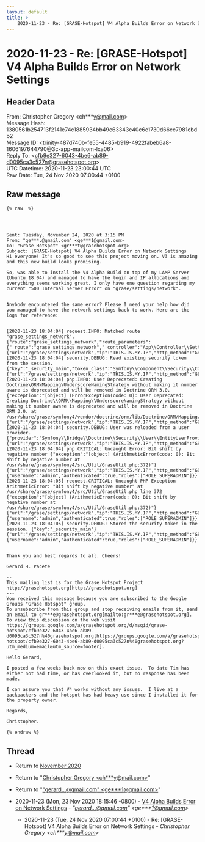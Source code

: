 ```yaml
---
layout: default
title: >
    2020-11-23 - Re: [GRASE-Hotspot] V4 Alpha Builds Error on Network Settings
---
```


# 2020-11-23 - Re: [GRASE-Hotspot] V4 Alpha Builds Error on Network Settings

## Header Data

From: Christopher Gregory \<ch***y@mail.com\><br>
Message Hash: 1380561b254713f2141e74c1885934bb49c63343c40c6c1730d66cc7981cbdb2<br>
Message ID: \<trinity-487d740b-fe55-4485-b919-4922fabeb6a8-1606197644790@3c-app-mailcom-lxa06\><br>
Reply To: \<cfb9e327-6043-4be6-ab89-d0095ca3c527n@grasehotspot.org\><br>
UTC Datetime: 2020-11-23 23:00:44 UTC<br>
Raw Date: Tue, 24 Nov 2020 07:00:44 +0100<br>

## Raw message

```
{% raw  %}
 
 
 

Sent: Tuesday, November 24, 2020 at 3:15 PM
From: "ge***.@gmail.com" <ge***1@gmail.com>
To: "Grase Hotspot" <gr***t@grasehotspot.org>
Subject: [GRASE-Hotspot] V4 Alpha Builds Error on Network Settings
Hi everyone! It's so good to see this project moving on. V3 is amazing and this new build looks promising.
 
So, was able to install the V4 Alpha Build on top of my LAMP Server (Ubuntu 18.04) and managed to have the login and IP allocations and everything seems working great. I only have one question regarding my current "500 Internal Server Error" on "grase/settings/network". 
 

Anybody encountered the same error? Please I need your help how did you managed to have the network settings back to work. Here are the logs for reference:
 

[2020-11-23 18:04:04] request.INFO: Matched route "grase_settings_network". {"route":"grase_settings_network","route_parameters":{"_route":"grase_settings_network","_controller":"App\\Controller\\SettingController::networkSettingsAction"},"request_uri":"http://THIS.IS.MY.IP/grase/settings/network","method":"GET"} {"url":"/grase/settings/network","ip":"THIS.IS.MY.IP","http_method":"GET","server":"THIS.IS.MY.IP","referrer":"http://THIS.IS.MY.IP/grase/[http://THIS.IS.MY.IP/grase/]","token":null}
[2020-11-23 18:04:04] security.DEBUG: Read existing security token from the session. {"key":"_security_main","token_class":"Symfony\\Component\\Security\\Core\\Authentication\\Token\\UsernamePasswordToken"} {"url":"/grase/settings/network","ip":"THIS.IS.MY.IP","http_method":"GET","server":"THIS.IS.MY.IP","referrer":"http://THIS.IS.MY.IP/grase/[http://THIS.IS.MY.IP/grase/]","token":null}
[2020-11-23 18:04:04] php.INFO: User Deprecated: Creating Doctrine\ORM\Mapping\UnderscoreNamingStrategy without making it number aware is deprecated and will be removed in Doctrine ORM 3.0. {"exception":"[object] (ErrorException(code: 0): User Deprecated: Creating Doctrine\\ORM\\Mapping\\UnderscoreNamingStrategy without making it number aware is deprecated and will be removed in Doctrine ORM 3.0. at /usr/share/grase/symfony4/vendor/doctrine/orm/lib/Doctrine/ORM/Mapping/UnderscoreNamingStrategy.php:66)"} {"url":"/grase/settings/network","ip":"THIS.IS.MY.IP","http_method":"GET","server":"THIS.IS.MY.IP","referrer":"http://THIS.IS.MY.IP/grase/[http://THIS.IS.MY.IP/grase/]","token":null}
[2020-11-23 18:04:04] security.DEBUG: User was reloaded from a user provider. {"provider":"Symfony\\Bridge\\Doctrine\\Security\\User\\EntityUserProvider","username":"admin"} {"url":"/grase/settings/network","ip":"THIS.IS.MY.IP","http_method":"GET","server":"THIS.IS.MY.IP","referrer":"http://THIS.IS.MY.IP/grase/[http://THIS.IS.MY.IP/grase/]","token":null}
[2020-11-23 18:04:04] php.CRITICAL: Uncaught Error: Bit shift by negative number {"exception":"[object] (ArithmeticError(code: 0): Bit shift by negative number at /usr/share/grase/symfony4/src/Util/GraseUtil.php:372)"} {"url":"/grase/settings/network","ip":"THIS.IS.MY.IP","http_method":"GET","server":"THIS.IS.MY.IP","referrer":"http://THIS.IS.MY.IP/grase/[http://THIS.IS.MY.IP/grase/]","token":{"username":"admin","authenticated":true,"roles":["ROLE_SUPERADMIN"]}}
[2020-11-23 18:04:05] request.CRITICAL: Uncaught PHP Exception ArithmeticError: "Bit shift by negative number" at /usr/share/grase/symfony4/src/Util/GraseUtil.php line 372 {"exception":"[object] (ArithmeticError(code: 0): Bit shift by negative number at /usr/share/grase/symfony4/src/Util/GraseUtil.php:372)"} {"url":"/grase/settings/network","ip":"THIS.IS.MY.IP","http_method":"GET","server":"THIS.IS.MY.IP","referrer":"http://THIS.IS.MY.IP/grase/[http://THIS.IS.MY.IP/grase/]","token":{"username":"admin","authenticated":true,"roles":["ROLE_SUPERADMIN"]}}
[2020-11-23 18:04:05] security.DEBUG: Stored the security token in the session. {"key":"_security_main"} {"url":"/grase/settings/network","ip":"THIS.IS.MY.IP","http_method":"GET","server":"THIS.IS.MY.IP","referrer":"http://THIS.IS.MY.IP/grase/[http://THIS.IS.MY.IP/grase/]","token":{"username":"admin","authenticated":true,"roles":["ROLE_SUPERADMIN"]}}
 
 
Thank you and best regards to all. Cheers!
 
Gerard H. Pacete
 
--
This mailing list is for the Grase Hotspot Project http://grasehotspot.org[http://grasehotspot.org]
---
You received this message because you are subscribed to the Google Groups "Grase Hotspot" group.
To unsubscribe from this group and stop receiving emails from it, send an email to gr***e@grasehotspot.org[mailto:gr***e@grasehotspot.org].
To view this discussion on the web visit https://groups.google.com/a/grasehotspot.org/d/msgid/grase-hotspot/cfb9e327-6043-4be6-ab89-d0095ca3c527n%40grasehotspot.org[https://groups.google.com/a/grasehotspot.org/d/msgid/grase-hotspot/cfb9e327-6043-4be6-ab89-d0095ca3c527n%40grasehotspot.org?utm_medium=email&utm_source=footer].

Hello Gerard,

I posted a few weeks back now on this exact issue.  To date Tim has either not had time, or has overlooked it, but no response has been made.

I can assure you that V4 works without any issues.  I live at a backpackers and the hotspot has had heavy use since I installed it for the property owner.

Regards,

Christopher.

{% endraw %}
```

## Thread

+ Return to [November 2020](/archive/2020/11)

+ Return to "[Christopher Gregory <ch***y<span>@</span>mail.com>](/authors/ch___y_at_mail_com)"
+ Return to "["gerard...@gmail.com" <ge***1<span>@</span>gmail.com>](/authors/ge___1_at_gmail_com)"

+ 2020-11-23 (Mon, 23 Nov 2020 18:15:46 -0800) - [V4 Alpha Builds Error on Network Settings](/archive/2020/11/02cbf99dda05c52b3990e95d2ff75f805ebc833f813a70a353a57f3b198becfa) - _"gerard...@gmail.com" \<ge***1@gmail.com\>_
  + 2020-11-23 (Tue, 24 Nov 2020 07:00:44 +0100) - Re: [GRASE-Hotspot] V4 Alpha Builds Error on Network Settings - _Christopher Gregory \<ch***y@mail.com\>_

